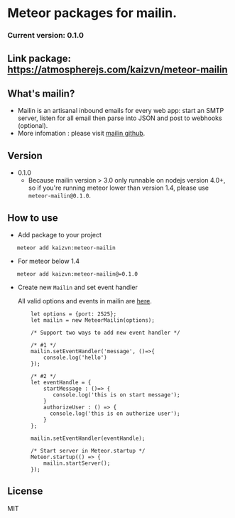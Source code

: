 # Meteor packages for mailin.


### Current version: 0.1.0
##  Link package: https://atmospherejs.com/kaizvn/meteor-mailin

## What's mailin?
- Mailin is an artisanal inbound emails for every web app: start an SMTP server, listen for all email then parse into JSON and post to webhooks (optional).
- More infomation : please visit [mailin github](https://github.com/Flolagale/mailin).


## Version
- 0.1.0
    - Because mailin version > 3.0 only runnable on nodejs version 4.0+, so if you're running meteor lower than version 1.4, please use `meteor-mailin@0.1.0`.


## How to use
- Add package to your project
 ```
    meteor add kaizvn:meteor-mailin
 ```
 
- For meteor below 1.4
 ```
    meteor add kaizvn:meteor-mailin@=0.1.0
 ```
 
- Create new `Mailin` and set event handler

    All valid options and events in mailin are [here](https://github.com/Flolagale/mailin).
     
    ``` 
        let options = {port: 2525}; 
        let mailin = new MeteorMailin(options);
        
        /* Support two ways to add new event handler */
        
        /* #1 */
        mailin.setEventHandler('message', ()=>{ 
            console.log('hello')
        });
        
        /* #2 */
        let eventHandle = {
            startMessage : ()=> {
               console.log('this is on start message');
            }
            authorizeUser : () => {
              console.log('this is on authorize user');
            }
        };
        
        mailin.setEventHandler(eventHandle);
        
        /* Start server in Meteor.startup */
        Meteor.startup(() => {
            mailin.startServer();
        });
    ```


## License

  MIT
